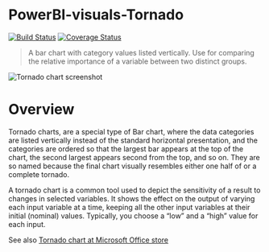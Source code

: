 # PowerBI-visuals-Tornado
[![Build Status](https://travis-ci.org/Microsoft/PowerBI-visuals-Tornado.svg?branch=master)](https://travis-ci.org/Microsoft/PowerBI-visuals-Tornado) [![Coverage Status](https://coveralls.io/repos/github/Microsoft/PowerBI-visuals-Tornado/badge.svg?branch=master)](https://coveralls.io/github/Microsoft/PowerBI-visuals-Tornado?branch=master)


> A bar chart with category values listed vertically. Use for comparing the relative importance of a variable between two distinct groups.

![Tornado chart screenshot](https://github.com/microsoft/PowerBI-visuals-Tornado/blob/master/assets/screenshot.png?raw=true)
# Overview
Tornado charts, are a special type of Bar chart, where the data categories are listed vertically instead of the standard horizontal presentation, and the categories are ordered so that the largest bar appears at the top of the chart, the second largest appears second from the top, and so on. They are so named because the final chart visually resembles either one half of or a complete tornado.

A tornado chart is a common tool used to depict the sensitivity of a result to changes in selected variables. It shows the effect on the output of varying each input variable at a time, keeping all the other input variables at their initial (nominal) values. Typically, you choose a “low” and a “high” value for each input.

See also [Tornado chart at Microsoft Office store](https://store.office.com/en-us/app.aspx?assetid=WA104380768&sourcecorrid=dff81fda-dee7-4787-a5f6-1203b993fe0c&searchapppos=0&ui=en-US&rs=en-US&ad=US&appredirect=false)
